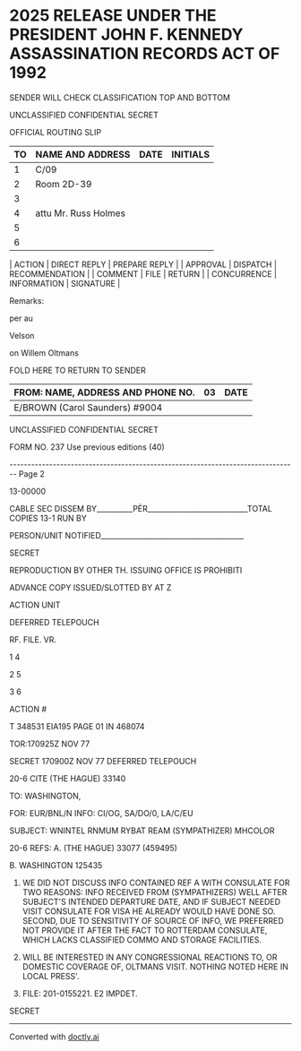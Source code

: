 # 2025 RELEASE UNDER THE PRESIDENT JOHN F. KENNEDY ASSASSINATION RECORDS ACT OF 1992

SENDER WILL CHECK CLASSIFICATION TOP AND BOTTOM

UNCLASSIFIED CONFIDENTIAL SECRET

OFFICIAL ROUTING SLIP

| TO  | NAME AND ADDRESS     | DATE | INITIALS |
| --- | -------------------- | ---- | -------- |
| 1   | C/09                 |      |          |
| 2   | Room 2D-39           |      |          |
| 3   |                      |      |          |
| 4   | attu Mr. Russ Holmes |      |          |
| 5   |                      |      |          |
| 6   |                      |      |          |

| ACTION | DIRECT REPLY | PREPARE REPLY |
| APPROVAL | DISPATCH | RECOMMENDATION |
| COMMENT | FILE | RETURN |
| CONCURRENCE | INFORMATION | SIGNATURE |

Remarks:

per au

Velson

on Willem Oltmans

FOLD HERE TO RETURN TO SENDER

| FROM: NAME, ADDRESS AND PHONE NO. | 03  | DATE |
| --------------------------------- | --- | ---- |
| E/BROWN (Carol Saunders) #9004    |     |      |

UNCLASSIFIED CONFIDENTIAL SECRET

FORM NO. 237 Use previous editions (40)


-------------------------------------------------------------------------------- Page 2

13-00000

CABLE SEC DISSEM BY__________PÉR____________________________TOTAL COPIES 13-1 RUN BY

PERSON/UNIT NOTIFIED________________________________________

SECRET

REPRODUCTION BY OTHER TH.
ISSUING OFFICE IS PROHIBITI

ADVANCE COPY ISSUED/SLOTTED BY AT Z

ACTION UNIT

DEFERRED TELEPOUCH

RF. FILE. VR.

1 4

2 5

3 6

ACTION #

T 348531 ΕΙΑ195 PAGE 01 IN 468074

TOR:170925Z NOV 77

SECRET 170900Z NOV 77 DEFERRED TELEPOUCH

20-6
CITE (THE HAGUE) 33140

TO: WASHINGTON,

FOR: EUR/BNL/N INFO: CI/OG, SA/DO/0, LA/C/EU

SUBJECT: WNINTEL RNMUM RYBAT REAM (SYMPATHIZER) MHCOLOR

20-6
REFS: A. (THE HAGUE) 33077 (459495)

B. WASHINGTON 125435

1. WE DID NOT DISCUSS INFO CONTAINED REF A WITH CONSULATE FOR TWO REASONS: INFO RECEIVED FROM (SYMPATHIZERS) WELL AFTER SUBJECT'S INTENDED DEPARTURE DATE, AND IF SUBJECT NEEDED VISIT CONSULATE FOR VISA HE ALREADY WOULD HAVE DONE SO. SECOND, DUE TO SENSITIVITY OF SOURCE OF INFO, WE PREFERRED NOT PROVIDE IT AFTER THE FACT TO ROTTERDAM CONSULATE, WHICH LACKS CLASSIFIED COMMO AND STORAGE FACILITIES.

2. WILL BE INTERESTED IN ANY CONGRESSIONAL REACTIONS TO, OR DOMESTIC COVERAGE OF, OLTMANS VISIT. NOTHING NOTED HERE IN LOCAL PRESS'.

3. FILE: 201-0155221. E2 IMPDET.

SECRET


---
Converted with [doctly.ai](https://doctly.ai)